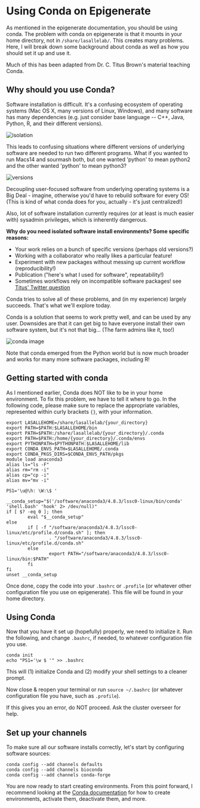 # Using Conda on Epigenerate

As mentioned in the epigenerate documentation, you should be using conda. The problem with conda on epigenerate is that it mounts in your home directory, not in `/share/lasallelab/`. This creates many problems. Here, I will break down some background about conda as well as how you should set it up and use it.

Much of this has been adapted from Dr. C. Titus Brown's material teaching Conda.

## Why should you use Conda?

Software installation is difficult. It's a confusing ecosystem of operating systems (Mac OS X, many versions of Linux, Windows), and many software has many dependencies (e.g. just consider base language -- C++, Java, Python, R, and their different versions).


![isolation](https://github.com/ngs-docs/2021-GGG298/raw/latest/Week3-conda_for_software_installation/conda-isolation.png)


This leads to confusing situations where different versions of underlying software are needed to run two different programs. What if you wanted to run Macs14 and sourmash both, but one wanted 'python' to mean python2 and the other wanted 'python' to mean python3?

![versions](https://github.com/ngs-docs/2021-GGG298/raw/latest/Week3-conda_for_software_installation/versions.png)

Decoupling user-focused software from underlying operating systems is a Big Deal - imagine, otherwise you'd have to rebuild software for every OS! (This is kind of what conda does for you, actually - it's just centralized!)

Also, lot of software installation currently requires (or at least is much easier with) sysadmin privileges, which is inherently dangerous.

**Why do you need isolated software install environments? Some specific reasons:**

* Your work relies on a bunch of specific versions (perhaps old versions?)
* Working with a collaborator who really likes a particular feature!
* Experiment with new packages without messing up current workflow (reproducibility!)
* Publication ("here's what I used for software", repeatability!)
* Sometimes workflows rely on incompatible software packages! see [Titus' Twitter question](https://twitter.com/ctitusbrown/status/1218252506335080449)

Conda tries to solve all of these problems, and (in my experience) largely succeeds. That's what we'll explore today.

Conda is a solution that seems to work pretty well, and can be used by any user. Downsides are that it can get big to have everyone install their own software system, but it's not that big... (The farm admins like it, too!)

![conda image](https://angus.readthedocs.io/en/2019/_static/conda2.png)

Note that conda emerged from the Python world but is now much broader and works for many more software packages, including R!

## Getting started with conda

As I mentioned earlier, Conda does NOT like to be in your home environment. To fix this problem, we have to tell it where to go. In the following code, please make sure to replace the appropriate variables, represented within curly brackets `{}`, with your information. 

```
export LASALLEHOME=/share/lasallelab/{your_directory}
export PATH=$PATH:$LASALLEHOME/bin
export PATH=$PATH:/share/lasallelab/{your_directory}/.conda
export PATH=$PATH:/home/{your_directory}/.conda/envs
export PYTHONPATH=$PYTHONPATH:$LASALLEHOME/lib
export CONDA_ENVS_PATH=$LASALLEHOME/.conda
export CONDA_PKGS_DIRS=$CONDA_ENVS_PATH/pkgs
module load anaconda3
alias ls="ls -F"
alias rm="rm -i"
alias cp="cp -i"
alias mv="mv -i"

PS1='\u@\h: \W:\$ '

__conda_setup="$('/software/anaconda3/4.8.3/lssc0-linux/bin/conda' 'shell.bash' 'hook' 2> /dev/null)"
if [ $? -eq 0 ]; then
        eval "$__conda_setup"
else
        if [ -f "/software/anaconda3/4.8.3/lssc0-linux/etc/profile.d/conda.sh" ]; then
                . "/software/anaconda3/4.8.3/lssc0-linux/etc/profile.d/conda.sh"
        else
                export PATH="/software/anaconda3/4.8.3/lssc0-linux/bin:$PATH"
        fi
fi
unset __conda_setup
```


Once done, copy the code into your `.bashrc` or `.profile` (or whatever other configuration file you use on epigenerate). This file will be found in your home directory. 


## Using Conda

Now that you have it set up (hopefully) properly, we need to initialize it. Run the following, and change `.bashrc`, if needed, to whatever configuration file you use.

```
conda init
echo "PS1='\w $ '" >> .bashrc
```

This will (1) initialize Conda and (2) modify your shell settings to a cleaner prompt.

Now close & reopen your terminal or run `source ~/.bashrc` (or whatever configuration file you have, such as `.profile`).

If this gives you an error, do NOT proceed. Ask the cluster overseer for help.

## Set up your channels

To make sure all our software installs correctly, let's start by configuring software sources:

```
conda config --add channels defaults
conda config --add channels bioconda
conda config --add channels conda-forge
```

You are now ready to start creating environments. From this point forward, I recommend looking at the [Conda documentation](https://conda.io/projects/conda/en/latest/user-guide/tasks/manage-environments.html) for how to create environments, activate them, deactivate them, and more.